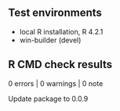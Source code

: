 ## Test environments
* local R installation, R 4.2.1
* win-builder (devel)

## R CMD check results

0 errors | 0 warnings | 0 note

Update package to 0.0.9

